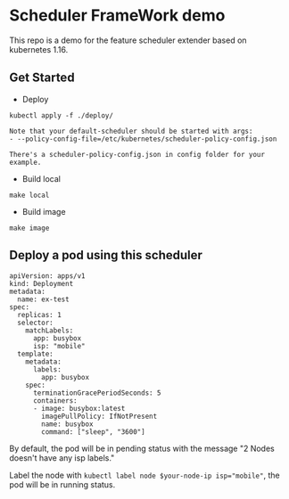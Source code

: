 # Scheduler FrameWork demo

This repo is a demo for the feature scheduler extender based on kubernetes 1.16.

## Get Started 

- Deploy
```
kubectl apply -f ./deploy/

Note that your default-scheduler should be started with args:
- --policy-config-file=/etc/kubernetes/scheduler-policy-config.json

There's a scheduler-policy-config.json in config folder for your example.
```

- Build local
```
make local
```

- Build image
```
make image
```

## Deploy a pod using this scheduler

```
apiVersion: apps/v1
kind: Deployment
metadata:
  name: ex-test
spec:
  replicas: 1
  selector:
    matchLabels:
      app: busybox
      isp: "mobile"
  template:
    metadata:
      labels:
        app: busybox
    spec:
      terminationGracePeriodSeconds: 5
      containers:
      - image: busybox:latest
        imagePullPolicy: IfNotPresent
        name: busybox
        command: ["sleep", "3600"]
```

By default, the pod will be in pending status with the message "2 Nodes doesn't have any isp labels."

Label the node with `kubectl label node $your-node-ip isp="mobile"`, the pod will be in running status.